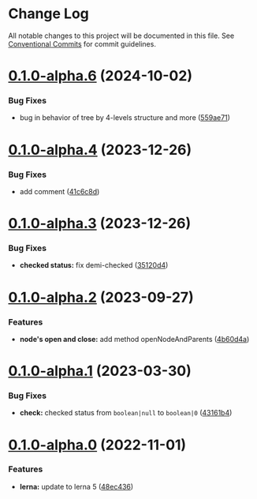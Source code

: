 # Change Log

All notable changes to this project will be documented in this file.
See [Conventional Commits](https://conventionalcommits.org) for commit guidelines.

# [0.1.0-alpha.6](https://github.com/phphe/he-tree/compare/@he-tree/tree-utils@0.1.0-alpha.4...@he-tree/tree-utils@0.1.0-alpha.6) (2024-10-02)


### Bug Fixes

* bug in behavior of tree by 4-levels structure and more ([559ae71](https://github.com/phphe/he-tree/commit/559ae71c429eb219ef98cdaaa0bcce1c3b9dd733))





# [0.1.0-alpha.4](https://github.com/phphe/he-tree/compare/@he-tree/tree-utils@0.1.0-alpha.3...@he-tree/tree-utils@0.1.0-alpha.4) (2023-12-26)


### Bug Fixes

* add comment ([41c6c8d](https://github.com/phphe/he-tree/commit/41c6c8d943a395398d91c15fd76dad0b46917a27))





# [0.1.0-alpha.3](https://github.com/phphe/he-tree/compare/@he-tree/tree-utils@0.1.0-alpha.2...@he-tree/tree-utils@0.1.0-alpha.3) (2023-12-26)


### Bug Fixes

* **checked status:** fix demi-checked ([35120d4](https://github.com/phphe/he-tree/commit/35120d47dde8e47e0e5365971a0d0c85086be9b6))





# [0.1.0-alpha.2](https://github.com/phphe/he-tree/compare/@he-tree/tree-utils@0.1.0-alpha.1...@he-tree/tree-utils@0.1.0-alpha.2) (2023-09-27)


### Features

* **node's open and close:** add method openNodeAndParents ([4b60d4a](https://github.com/phphe/he-tree/commit/4b60d4a7950727f2f031ff35ff06d479d6388b47))





# [0.1.0-alpha.1](https://github.com/phphe/he-tree/compare/@he-tree/tree-utils@0.1.0-alpha.0...@he-tree/tree-utils@0.1.0-alpha.1) (2023-03-30)


### Bug Fixes

* **check:** checked status from `boolean|null` to `boolean|0` ([43161b4](https://github.com/phphe/he-tree/commit/43161b42e8e12b2a039da0ed2b51932628b73514))





# [0.1.0-alpha.0](https://github.com/phphe/he-tree/compare/@he-tree/tree-utils@0.0.3-alpha.0...@he-tree/tree-utils@0.1.0-alpha.0) (2022-11-01)


### Features

* **lerna:** update to lerna 5 ([48ec436](https://github.com/phphe/he-tree/commit/48ec436bbd398e6b90575f90131a50ded5cdf1fb))
